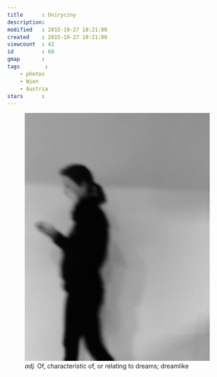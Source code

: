```yaml
---
title      : Oniryczny
description: 
modified   : 2015-10-27 18:21:00
created    : 2015-10-27 18:21:00
viewcount  : 42
id         : 68
gmap       :
tags        :
    - photos
    - Wien
    - Austria
stars      :
---
```


<figure>
    <img src="img/oniryczny.jpg">
    <figcaption><i>adj.</i> Of, characteristic of, or relating to dreams; dreamlike</figcaption>
</figure>

